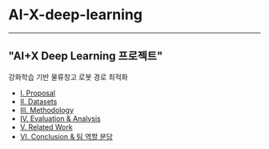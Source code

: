 # AI-X-deep-learning
---
"AI+X Deep Learning 프로젝트"
---

강화학습 기반 물류창고 로봇 경로 최적화

- [I. Proposal](posts/proposal.md)
- [II. Datasets](posts/datasets.md)
- [III. Methodology](posts/methodology.md)
- [IV. Evaluation & Analysis](posts/evaluation.md)
- [V. Related Work](posts/related-work.md)
- [VI. Conclusion & 팀 역할 분담](posts/conclusion.md)

